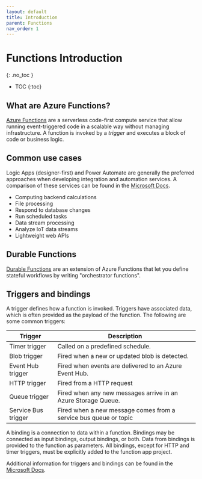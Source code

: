 ```yaml
---
layout: default
title: Introduction
parent: Functions
nav_order: 1
---
```


# Functions Introduction
{: .no_toc }

- TOC
{:toc}

## What are Azure Functions?

[Azure Functions](https://docs.microsoft.com/en-us/azure/azure-functions/)
are a serverless code-first compute service that allow running 
event-triggered code in a scalable way without managing infrastructure. A 
function is invoked by a *trigger* and executes a block of code or 
business logic.

## Common use cases

Logic Apps (designer-first) and Power Automate are generally the 
preferred approaches when developing integration and automation services. 
A comparison of these services can be found in the 
[Microsoft Docs](https://docs.microsoft.com/en-us/azure/azure-functions/functions-compare-logic-apps-ms-flow-webjobs?toc=%2Fazure%2Fazure-functions%2Fdurable%2Ftoc.json).

- Computing backend calculations
- File processing
- Respond to database changes
- Run scheduled tasks
- Data stream processing
- Analyze IoT data streams
- Lightweight web APIs

## Durable Functions

[Durable Functions](https://docs.microsoft.com/en-us/azure/azure-functions/durable/durable-functions-overview?tabs=csharp)
are an extension of Azure Functions that let you define stateful workflows by 
writing "orchestrator functions".

## Triggers and bindings

A trigger defines how a function is invoked. Triggers have associated data,
which is often provided as the payload of the function.  The following 
are some common triggers:

| Trigger               | Description   | 
| --------------------- | ------------- | 
| Timer trigger         | Called on a predefined schedule. |
| Blob trigger          | Fired when a new or updated blob is detected. |
| Event Hub trigger     | Fired when events are delivered to an Azure Event Hub. |
| HTTP trigger          | Fired from a HTTP request | 
| Queue trigger         | Fired when any new messages arrive in an Azure Storage Queue. | 
| Service Bus trigger   | Fired when a new message comes from a service bus queue or topic | 

A binding is a connection to data within a function. Bindings may be connected 
as input bindings, output bindings, or both. Data from bindings is provided 
to the function as parameters. All bindings, except for HTTP and timer triggers, 
must be explicitly added to the function app project.

Additional information for triggers and bindings can be found in the 
[Microsoft Docs](https://docs.microsoft.com/en-us/azure/azure-functions/functions-triggers-bindings?tabs=csharp).
